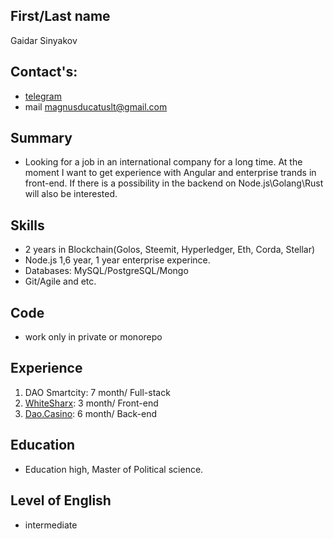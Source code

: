## First/Last name

Gaidar Sinyakov

## Contact's:

- [telegram](https://t.me/magnusducatuslt)
- mail magnusducatuslt@gmail.com

## Summary

- Looking for a job in an international company for a long time. At the moment I want to get experience with Angular and enterprise trands in front-end. If there is a possibility in the backend on Node.js\Golang\Rust will also be interested.

## Skills

- 2 years in Blockchain(Golos, Steemit, Hyperledger, Eth, Corda, Stellar)
- Node.js 1,6 year, 1 year enterprise experince.
- Databases: MySQL/PostgreSQL/Mongo
- Git/Agile and etc.

## Code

- work only in private or monorepo

## Experience

1.  DAO Smartcity: 7 month/ Full-stack
2.  [WhiteSharx](https://whitesharx.com/): 3 month/ Front-end
3.  [Dao.Casino](https://dao.casino/): 6 month/ Back-end

## Education

- Education high, Master of Political science.

## Level of English

- intermediate
